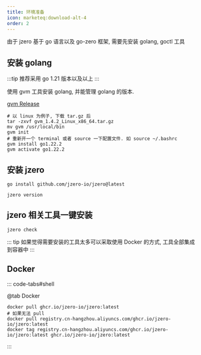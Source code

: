 ```yaml
---
title: 环境准备
icon: marketeq:download-alt-4
order: 2
---
```


由于 jzero 基于 go 语言以及 go-zero 框架, 需要先安装 golang, goctl 工具

## 安装 golang

:::tip 推荐采用 go 1.21 版本以及以上
:::

使用 gvm 工具安装 golang, 并能管理 golang 的版本.

[gvm Release](https://github.com/jaronnie/gvm/releases)

```shell
# 以 linux 为例子, 下载 tar.gz 后
tar -zxvf gvm_1.4.2_Linux_x86_64.tar.gz
mv gvm /usr/local/bin
gvm init
# 重新开一个 terminal 或者 source 一下配置文件. 如 source ~/.bashrc
gvm install go1.22.2
gvm activate go1.22.2
```

## 安装 jzero

```shell
go install github.com/jzero-io/jzero@latest

jzero version
```

## jzero 相关工具一键安装

```shell
jzero check
```

::: tip  如果觉得需要安装的工具太多可以采取使用 Docker 的方式, 工具全部集成到容器中
:::

## Docker

::: code-tabs#shell

@tab Docker
```shell
docker pull ghcr.io/jzero-io/jzero:latest
# 如果无法 pull
docker pull registry.cn-hangzhou.aliyuncs.com/ghcr.io/jzero-io/jzero:latest
docker tag registry.cn-hangzhou.aliyuncs.com/ghcr.io/jzero-io/jzero:latest ghcr.io/jzero-io/jzero:latest
```
:::